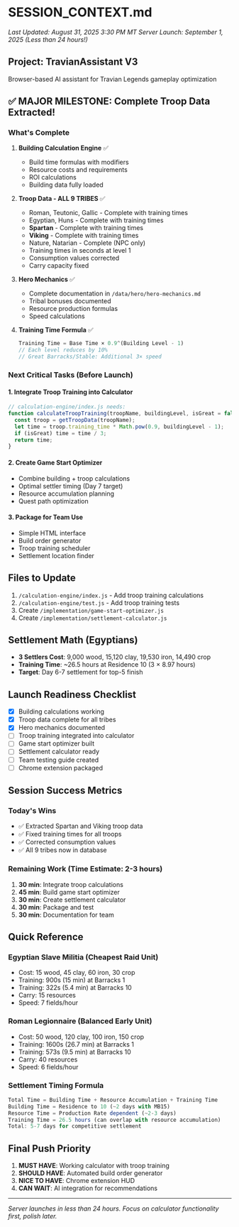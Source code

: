 # SESSION_CONTEXT.md
*Last Updated: August 31, 2025 3:30 PM MT*
*Server Launch: September 1, 2025 (Less than 24 hours!)*

## Project: TravianAssistant V3
Browser-based AI assistant for Travian Legends gameplay optimization

## ✅ MAJOR MILESTONE: Complete Troop Data Extracted!

### What's Complete
1. **Building Calculation Engine** ✅
   - Build time formulas with modifiers
   - Resource costs and requirements
   - ROI calculations
   - Building data fully loaded

2. **Troop Data - ALL 9 TRIBES** ✅ 
   - Roman, Teutonic, Gallic - Complete with training times
   - Egyptian, Huns - Complete with training times
   - **Spartan** - Complete with training times
   - **Viking** - Complete with training times
   - Nature, Natarian - Complete (NPC only)
   - Training times in seconds at level 1
   - Consumption values corrected
   - Carry capacity fixed

3. **Hero Mechanics** ✅
   - Complete documentation in `/data/hero/hero-mechanics.md`
   - Tribal bonuses documented
   - Resource production formulas
   - Speed calculations

4. **Training Time Formula** ✅
   ```javascript
   Training Time = Base Time × 0.9^(Building Level - 1)
   // Each level reduces by 10%
   // Great Barracks/Stable: Additional 3× speed
   ```

### Next Critical Tasks (Before Launch)

#### 1. Integrate Troop Training into Calculator
```javascript
// calculation-engine/index.js needs:
function calculateTroopTraining(troopName, buildingLevel, isGreat = false) {
  const troop = getTroopData(troopName);
  let time = troop.training_time * Math.pow(0.9, buildingLevel - 1);
  if (isGreat) time = time / 3;
  return time;
}
```

#### 2. Create Game Start Optimizer
- Combine building + troop calculations
- Optimal settler timing (Day 7 target)
- Resource accumulation planning
- Quest path optimization

#### 3. Package for Team Use
- Simple HTML interface
- Build order generator
- Troop training scheduler
- Settlement location finder

## Files to Update

1. `/calculation-engine/index.js` - Add troop training calculations
2. `/calculation-engine/test.js` - Add troop training tests
3. Create `/implementation/game-start-optimizer.js`
4. Create `/implementation/settlement-calculator.js`

## Settlement Math (Egyptians)
- **3 Settlers Cost**: 9,000 wood, 15,120 clay, 19,530 iron, 14,490 crop
- **Training Time**: ~26.5 hours at Residence 10 (3 × 8.97 hours)
- **Target**: Day 6-7 settlement for top-5 finish

## Launch Readiness Checklist

- [x] Building calculations working
- [x] Troop data complete for all tribes
- [x] Hero mechanics documented
- [ ] Troop training integrated into calculator
- [ ] Game start optimizer built
- [ ] Settlement calculator ready
- [ ] Team testing guide created
- [ ] Chrome extension packaged

## Session Success Metrics

### Today's Wins
- ✅ Extracted Spartan and Viking troop data
- ✅ Fixed training times for all troops
- ✅ Corrected consumption values
- ✅ All 9 tribes now in database

### Remaining Work (Time Estimate: 2-3 hours)
1. **30 min**: Integrate troop calculations
2. **45 min**: Build game start optimizer
3. **30 min**: Create settlement calculator
4. **30 min**: Package and test
5. **30 min**: Documentation for team

## Quick Reference

### Egyptian Slave Militia (Cheapest Raid Unit)
- Cost: 15 wood, 45 clay, 60 iron, 30 crop
- Training: 900s (15 min) at Barracks 1
- Training: 322s (5.4 min) at Barracks 10
- Carry: 15 resources
- Speed: 7 fields/hour

### Roman Legionnaire (Balanced Early Unit)  
- Cost: 50 wood, 120 clay, 100 iron, 150 crop
- Training: 1600s (26.7 min) at Barracks 1
- Training: 573s (9.5 min) at Barracks 10
- Carry: 40 resources
- Speed: 6 fields/hour

### Settlement Timing Formula
```javascript
Total Time = Building Time + Resource Accumulation + Training Time
Building Time = Residence to 10 (~2 days with MB15)
Resource Time = Production Rate dependent (~2-3 days)
Training Time = 26.5 hours (can overlap with resource accumulation)
Total: 5-7 days for competitive settlement
```

## Final Push Priority

1. **MUST HAVE**: Working calculator with troop training
2. **SHOULD HAVE**: Automated build order generator
3. **NICE TO HAVE**: Chrome extension HUD
4. **CAN WAIT**: AI integration for recommendations

---
*Server launches in less than 24 hours. Focus on calculator functionality first, polish later.*
